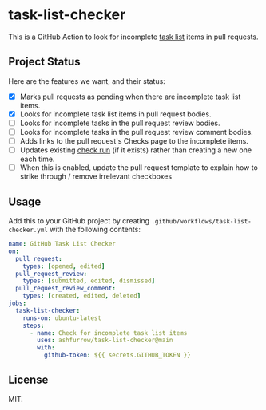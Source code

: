 # task-list-checker

This is a GitHub Action to look for incomplete [task list](https://docs.github.com/en/issues/tracking-your-work-with-issues/creating-issues/about-task-lists) items in pull requests.

## Project Status

Here are the features we want, and their status:

- [x] Marks pull requests as pending when there are incomplete task list items.
- [x] Looks for incomplete task list items in pull request bodies.
- [ ] Looks for incomplete tasks in the pull request review bodies.
- [ ] Looks for incomplete tasks in the pull request review comment bodies.
- [ ] Adds links to the pull request's Checks page to the incomplete items.
- [ ] Updates existing [check run](https://docs.github.com/en/rest/reference/checks#runs) (if it exists) rather than creating a new one each time.
- [ ] When this is enabled, update the pull request template to explain how to strike through / remove irrelevant checkboxes

## Usage

Add this to your GitHub project by creating `.github/workflows/task-list-checker.yml` with the following contents:

```yml
name: GitHub Task List Checker
on:
  pull_request:
    types: [opened, edited]
  pull_request_review:
    types: [submitted, edited, dismissed]
  pull_request_review_comment:
    types: [created, edited, deleted]
jobs:
  task-list-checker:
    runs-on: ubuntu-latest
    steps:
      - name: Check for incomplete task list items
        uses: ashfurrow/task-list-checker@main
        with:
          github-token: ${{ secrets.GITHUB_TOKEN }}
```

## License

MIT.
